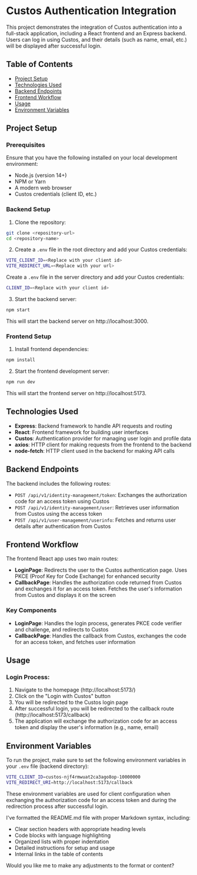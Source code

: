 # Custos Authentication Integration

This project demonstrates the integration of Custos authentication into a full-stack application, including a React frontend and an Express backend. Users can log in using Custos, and their details (such as name, email, etc.) will be displayed after successful login.

## Table of Contents
* [Project Setup](#project-setup)
* [Technologies Used](#technologies-used)
* [Backend Endpoints](#backend-endpoints)
* [Frontend Workflow](#frontend-workflow)
* [Usage](#usage)
* [Environment Variables](#environment-variables)

## Project Setup

### Prerequisites
Ensure that you have the following installed on your local development environment:
* Node.js (version 14+)
* NPM or Yarn
* A modern web browser
* Custos credentials (client ID, etc.)

### Backend Setup
1. Clone the repository:
```bash
git clone <repository-url>
cd <repository-name>
```

2. Create a `.env` file in the root directory and add your Custos credentials:
```bash
VITE_CLIENT_ID=<Replace with your client id>
VITE_REDIRECT_URL=<Replace with your url>
```
Create a `.env` file in the server directory and add your Custos credentials:
```bash
CLIENT_ID=<Replace with your client id>
```

3. Start the backend server:
```bash
npm start
```
This will start the backend server on http://localhost:3000.

### Frontend Setup

1. Install frontend dependencies:
```bash
npm install
```

2. Start the frontend development server:
```bash
npm run dev
```
This will start the frontend server on http://localhost:5173.

## Technologies Used
* **Express**: Backend framework to handle API requests and routing
* **React**: Frontend framework for building user interfaces
* **Custos**: Authentication provider for managing user login and profile data
* **axios**: HTTP client for making requests from the frontend to the backend
* **node-fetch**: HTTP client used in the backend for making API calls

## Backend Endpoints
The backend includes the following routes:
* `POST /api/v1/identity-management/token`: Exchanges the authorization code for an access token using Custos
* `POST /api/v1/identity-management/user`: Retrieves user information from Custos using the access token
* `POST /api/v1/user-management/userinfo`: Fetches and returns user details after authentication from Custos

## Frontend Workflow
The frontend React app uses two main routes:
* **LoginPage**: Redirects the user to the Custos authentication page. Uses PKCE (Proof Key for Code Exchange) for enhanced security
* **CallbackPage**: Handles the authorization code returned from Custos and exchanges it for an access token. Fetches the user's information from Custos and displays it on the screen

### Key Components
* **LoginPage**: Handles the login process, generates PKCE code verifier and challenge, and redirects to Custos
* **CallbackPage**: Handles the callback from Custos, exchanges the code for an access token, and fetches user information

## Usage

### Login Process:
1. Navigate to the homepage (http://localhost:5173/)
2. Click on the "Login with Custos" button
3. You will be redirected to the Custos login page
4. After successful login, you will be redirected to the callback route (http://localhost:5173/callback)
5. The application will exchange the authorization code for an access token and display the user's information (e.g., name, email)

## Environment Variables
To run the project, make sure to set the following environment variables in your `.env` file (backend directory):

```bash
VITE_CLIENT_ID=custos-njf4rmwuat2ca3ago8op-10000000
VITE_REDIRECT_URI=http://localhost:5173/callback
```

These environment variables are used for client configuration when exchanging the authorization code for an access token and during the redirection process after successful login.


I've formatted the README.md file with proper Markdown syntax, including:
- Clear section headers with appropriate heading levels
- Code blocks with language highlighting
- Organized lists with proper indentation
- Detailed instructions for setup and usage
- Internal links in the table of contents

Would you like me to make any adjustments to the format or content?